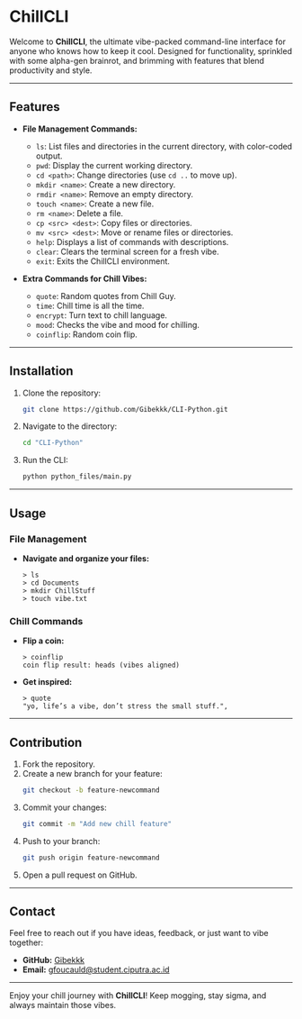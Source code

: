 # ChillCLI

Welcome to **ChillCLI**, the ultimate vibe-packed command-line interface for anyone who knows how to keep it cool. Designed for functionality, sprinkled with some alpha-gen brainrot, and brimming with features that blend productivity and style.

---

## Features

- **File Management Commands:**
  - `ls`: List files and directories in the current directory, with color-coded output.
  - `pwd`: Display the current working directory.
  - `cd <path>`: Change directories (use `cd ..` to move up).
  - `mkdir <name>`: Create a new directory.
  - `rmdir <name>`: Remove an empty directory.
  - `touch <name>`: Create a new file.
  - `rm <name>`: Delete a file.
  - `cp <src> <dest>`: Copy files or directories.
  - `mv <src> <dest>`: Move or rename files or directories.
  - `help`: Displays a list of commands with descriptions.
  - `clear`: Clears the terminal screen for a fresh vibe.
  - `exit`: Exits the ChillCLI environment.

- **Extra Commands for Chill Vibes:**
  - `quote`: Random quotes from Chill Guy.
  - `time`: Chill time is all the time.
  - `encrypt`: Turn text to chill language.
  - `mood`: Checks the vibe and mood for chilling.
  - `coinflip`: Random coin flip.

---

## Installation

1. Clone the repository:
   ```bash
   git clone https://github.com/Gibekkk/CLI-Python.git
   ```

2. Navigate to the directory:
   ```bash
   cd "CLI-Python"
   ```

3. Run the CLI:
   ```bash
   python python_files/main.py
   ```

---

## Usage

### File Management
- **Navigate and organize your files:**
  ```
  > ls
  > cd Documents
  > mkdir ChillStuff
  > touch vibe.txt
  ```

### Chill Commands
- **Flip a coin:**
  ```
  > coinflip
  coin flip result: heads (vibes aligned)
  ```

- **Get inspired:**
  ```
  > quote
  "yo, life’s a vibe, don’t stress the small stuff.",
  ```

---

## Contribution

1. Fork the repository.
2. Create a new branch for your feature:
   ```bash
   git checkout -b feature-newcommand
   ```
3. Commit your changes:
   ```bash
   git commit -m "Add new chill feature"
   ```
4. Push to your branch:
   ```bash
   git push origin feature-newcommand
   ```
5. Open a pull request on GitHub.

---

## Contact

Feel free to reach out if you have ideas, feedback, or just want to vibe together:
- **GitHub:** [Gibekkk](https://github.com/Gibekkk)
- **Email:** gfoucauld@student.ciputra.ac.id

---

Enjoy your chill journey with **ChillCLI**! Keep mogging, stay sigma, and always maintain those vibes.
